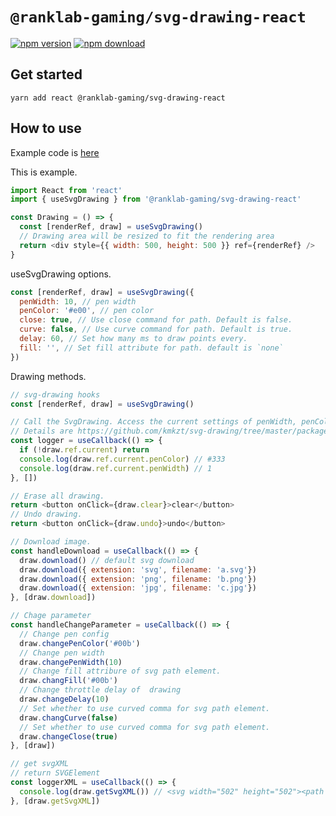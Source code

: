 # `@ranklab-gaming/svg-drawing-react`

[![npm version](https://img.shields.io/npm/v/@ranklab-gaming/svg-drawing-react/latest.svg)](https://www.npmjs.com/package/@ranklab-gaming/svg-drawing-react) [![npm download](https://img.shields.io/npm/dm/@ranklab-gaming/svg-drawing-react.svg)](https://www.npmjs.com/package/@ranklab-gaming/svg-drawing-react)

## Get started

```shell
yarn add react @ranklab-gaming/svg-drawing-react
```

## How to use

Example code is [here](/examples/demo/pages/react.tsx)

This is example.

```javascript
import React from 'react'
import { useSvgDrawing } from '@ranklab-gaming/svg-drawing-react'

const Drawing = () => {
  const [renderRef, draw] = useSvgDrawing()
  // Drawing area will be resized to fit the rendering area
  return <div style={{ width: 500, height: 500 }} ref={renderRef} />
}
```

useSvgDrawing options.

```javascript
const [renderRef, draw] = useSvgDrawing({
  penWidth: 10, // pen width
  penColor: '#e00', // pen color
  close: true, // Use close command for path. Default is false.
  curve: false, // Use curve command for path. Default is true.
  delay: 60, // Set how many ms to draw points every.
  fill: '', // Set fill attribute for path. default is `none`
})
```

Drawing methods.

```javascript
// svg-drawing hooks
const [renderRef, draw] = useSvgDrawing()

// Call the SvgDrawing. Access the current settings of penWidth, penColor etc
// Details are https://github.com/kmkzt/svg-drawing/tree/master/packages/core.
const logger = useCallback(() => {
  if (!draw.ref.current) return
  console.log(draw.ref.current.penColor) // #333
  console.log(draw.ref.current.penWidth) // 1
}, [])

// Erase all drawing.
return <button onClick={draw.clear}>clear</button>
// Undo drawing.
return <button onClick={draw.undo}>undo</button>

// Download image.
const handleDownload = useCallback(() => {
  draw.download() // default svg download
  draw.download({ extension: 'svg', filename: 'a.svg'})
  draw.download({ extension: 'png', filename: 'b.png'})
  draw.download({ extension: 'jpg', filename: 'c.jpg'})
}, [draw.download])

// Chage parameter
const handleChangeParameter = useCallback(() => {
  // Change pen config
  draw.changePenColor('#00b')
  // Change pen width
  draw.changePenWidth(10)
  // Change fill attribure of svg path element.
  draw.changFill('#00b')
  // Change throttle delay of  drawing
  draw.changeDelay(10)
  // Set whether to use curved comma for svg path element.
  draw.changCurve(false)
  // Set whether to use curved comma for svg path element.
  draw.changeClose(true)
}, [draw])

// get svgXML
// return SVGElement
const loggerXML = useCallback(() => {
  console.log(draw.getSvgXML()) // <svg width="502" height="502"><path stroke-width="3" stroke="#000" fill="none" stroke-linejoin="round" stroke-linecap="round" d="M 156.671875 284.7265625 C 156.671875 286.1465625 156.671875 287.89984375 156.671875 291.83984375 ...
}, [draw.getSvgXML])
```

